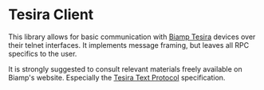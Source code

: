 # Tesira Client

This library allows for basic communication with [Biamp Tesira]() devices over
their telnet interfaces. It implements message framing, but leaves all RPC
specifics to the user.

It is strongly suggested to consult relevant materials freely available on
Biamp's website. Especially the [Tesira Text Protocol]() specification.

[Biamp Tesira]: http://www.biamp.com/products/tesira/
[Tesira Text Protocol]: http://support.biamp.com/Videos/Tesira_Text_Protocol
